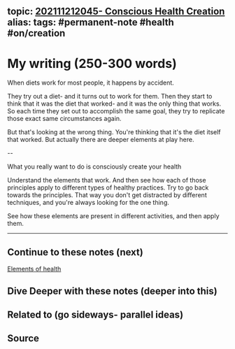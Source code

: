 topic: [202111212045- Conscious Health Creation](.md)
alias: 
tags: #permanent-note #health #on/creation
---

# My writing (250-300 words)

When diets work for most people, it happens by accident.

They try out a diet- and it turns out to work for them. Then they start to think that it was the diet that worked- and it was the only thing that works. So each time they set out to accomplish the same goal, they try to replicate those exact same circumstances again.

But that's looking at the wrong thing. You're thinking that it's the diet itself that worked. But actually there are deeper elements at play here.

--

What you really want to do is consciously create your health

Understand the elements that work. And then see how each of those principles apply to different types of healthy practices. Try to go back towards the principles. That way you don't get distracted by different techniques, and you're always looking for the one thing. 

See how these elements are present in different activities, and then apply them.

---
## Continue to these notes (next)
[Elements of health](Elements%20of%20health.md)

## Dive Deeper with these notes (deeper into this)
		
## Related to (go sideways- parallel ideas)
	
## Source